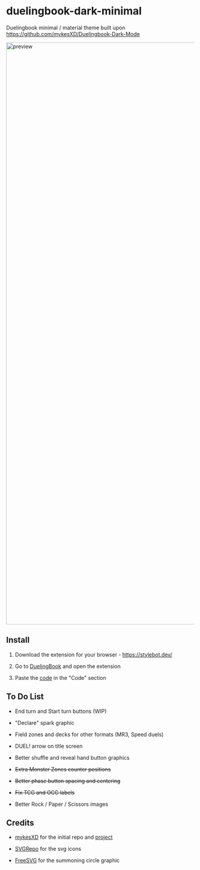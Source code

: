 # duelingbook-dark-minimal
Duelingbook minimal / material theme built upon https://github.com/mykesXD/Duelingbook-Dark-Mode

<img width="1553" alt="preview" src="https://user-images.githubusercontent.com/37403330/209191402-d54effcb-024d-4d1e-a11c-cc8e7f0ae489.png">

## Install

1. Download the extension for your browser - https://stylebot.dev/

2. Go to <a href="https://duelingbook.com">DuelingBook</a> and open the extension

3. Paste the <a href="https://raw.githubusercontent.com/QuotedTF/duelingbook-dark-minimal/main/duelingbook.css">code</a> in the "Code" section

## To Do List

 * End turn and Start turn buttons (WIP)
 
 * "Declare" spark graphic
 
 * Field zones and decks for other formats (MR3, Speed duels)
 
 * DUEL! arrow on title screen
 
 * Better shuffle and reveal hand button graphics
 
 * ~~Extra Monster Zones counter positions~~
 
 * ~~Better phase button spacing and centering~~
 
 * ~~Fix TCG and OCG labels~~
 
 * Better Rock / Paper / Scissors images

## Credits

 * <a href="https://github.com/mykesXD">mykesXD</a> for the initial repo and <a href="https://github.com/mykesXD/Duelingbook-Dark-Mode">project</a>

 * <a href="https://www.svgrepo.com">SVGRepo</a>  for the svg icons
 
 * <a href="https://freesvg.org">FreeSVG</a> for the summoning circle graphic
